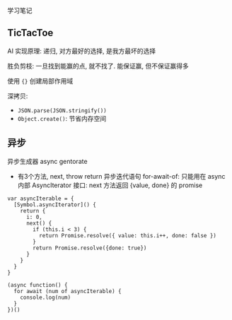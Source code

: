 学习笔记

## TicTacToe

AI 实现原理: 递归, 对方最好的选择, 是我方最坏的选择

胜负剪枝: 一旦找到能赢的点, 就不找了. 能保证赢, 但不保证赢得多

使用 `{}` 创建局部作用域

深拷贝:
- `JSON.parse(JSON.stringify())`
- `Object.create()`: 节省内存空间

## 异步
异步生成器 async gentorate
- 有3个方法, next, throw return
异步迭代语句 for-await-of: 只能用在 async 内部
AsyncIterator 接口: next 方法返回 {value, done} 的 promise

```
var asyncIterable = {
  [Symbol.asyncIterator]() {
    return {
      i: 0,
      next() {
        if (this.i < 3) {
          return Promise.resolve({ value: this.i++, done: false })
        }
        return Promise.resolve({done: true})
      }
    }
  }
}

(async function() {
  for await (num of asyncIterable) {
    console.log(num)
  }
})()
```
